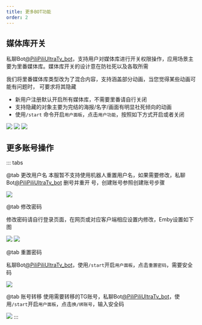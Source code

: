 ```yaml
---
title: 更多BOT功能
order: 2
---
```

## 媒体库开关

私聊Bot[@PiliPiliUltraTv_bot](https://t.me/PiliPiliUltraTv_bot)，支持用户对媒体库进行开关权限操作，应用场景主要为里番媒体库。媒体库开关的设计意在防社死以及各取所需

我们将里番媒体库类型改为了混合内容，支持涵盖部分动画，当您觉得某些动画可能有问题时，
可要求将其隐藏
- 新用户注册默认开启所有媒体库，不需要里番请自行关闭
- 支持隐藏的对象主要为完结的海报/名字/画面有明显社死倾向的动画
- 使用`/start` 命令开启`用户面板`，点击`用户功能`，按照如下方式开启或者关闭

![](https://img.155155155.xyz/i/2024/02/1707980088.webp)
![](https://img.155155155.xyz/i/2024/02/1707980090.webp)
![](https://img.155155155.xyz/i/2024/02/1707980094.webp)

## 更多账号操作

::: tabs

@tab 更改用户名
本服暂不支持使用机器人重置用户名，如果需要修改，私聊Bot[@PiliPiliUltraTv_bot](https://t.me/PiliPiliUltraTv_bot) 删号并重开
号，创建账号参照创建账号步骤

![](https://img.155155155.xyz/i/2024/02/1707980096.webp)

@tab 修改密码

修改密码请自行登录页面，在网页或对应客户端相应设置内修改，Emby设置如下图

![](https://img.155155155.xyz/i/2024/02/1707980062.webp)
![](https://img.155155155.xyz/i/2024/02/1707980063.webp)

@tab 重置密码

私聊Bot[@PiliPiliUltraTv_bot](https://t.me/PiliPiliUltraTv_bot)，使用`/start`开启`用户面板`，点击`重置密码`，需要安全码

![](https://img.155155155.xyz/i/2024/02/1707980066.webp)

@tab 账号转移
使用需要转移的TG账号，私聊Bot[@PiliPiliUltraTv_bot](https://t.me/PiliPiliUltraTv_bot)，使用`/start`开启`用户面板`，点击`换/绑账号`，输入安全码

![](https://img.155155155.xyz/i/2024/02/1707923035.webp)
:::